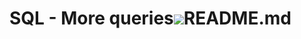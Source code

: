 # SQL - More queries![](https://holbertonintranet.s3.amazonaws.com/uploads/medias/2020/3/bc2575fee3303b731031.png?X-Amz-Algorithm=AWS4-HMAC-SHA256&X-Amz-Credential=AKIARDDGGGOU5BHMTQX4%2F20211124%2Fus-east-1%2Fs3%2Faws4_request&X-Amz-Date=20211124T230342Z&X-Amz-Expires=86400&X-Amz-SignedHeaders=host&X-Amz-Signature=d2da553dea35bdbf33f7f655d688dac9921885d4d52636927a875e237675ccb8)README.md
